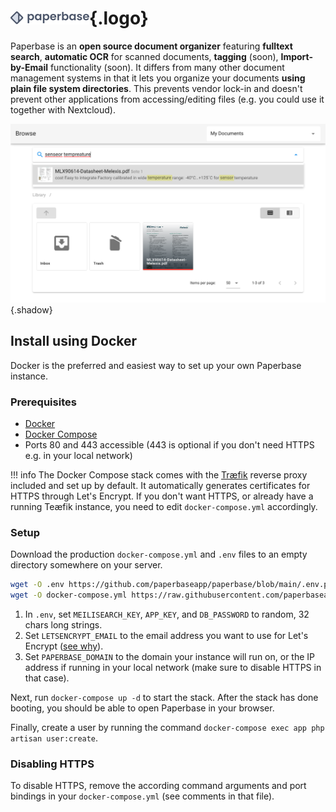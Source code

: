 # ![Paperbase logo](./assets/logo-text-dark.svg){.logo}

Paperbase is an **open source document organizer** featuring **fulltext search**, **automatic OCR** for
scanned documents, **tagging** (soon), **Import-by-Email** functionality (soon). It differs from many other document
management systems in that it lets you organize your documents **using plain file system directories**.
This prevents vendor lock-in and doesn't prevent other applications from accessing/editing files
(e.g. you could use it together with Nextcloud).

![Paperbase screenshot](./media/screenshot.png){.shadow}


## Install using Docker

Docker is the preferred and easiest way to set up your own Paperbase instance.


### Prerequisites

- [Docker](https://docs.docker.com/get-docker/)
- [Docker Compose](https://docs.docker.com/compose/install/)
- Ports 80 and 443 accessible (443 is optional if you don't need HTTPS e.g. in your local network)

!!! info
    The Docker Compose stack comes with the [Træfik](https://doc.traefik.io/traefik/) reverse proxy
    included and set up by default. It automatically generates certificates for HTTPS through
    Let's Encrypt. If you don't want HTTPS, or already have a running Teæfik instance, you need
    to edit `docker-compose.yml` accordingly.


### Setup

Download the production `docker-compose.yml` and `.env` files to an empty directory somewhere
on your server.

```sh
wget -O .env https://github.com/paperbaseapp/paperbase/blob/main/.env.prod.example
wget -O docker-compose.yml https://raw.githubusercontent.com/paperbaseapp/paperbase/main/docker-compose.prod.yml
```

1. In `.env`, set `MEILISEARCH_KEY`, `APP_KEY`, and `DB_PASSWORD` to random, 32 chars long strings.
2. Set `LETSENCRYPT_EMAIL` to the email address you want to use for Let's Encrypt
([see why](https://letsencrypt.org/docs/expiration-emails/)).
3. Set `PAPERBASE_DOMAIN` to the domain your instance will run on,
   or the IP address if running in your local network (make sure to disable HTTPS in that case).

Next, run `docker-compose up -d` to start the stack. After the stack has done booting, you should
be able to open Paperbase in your browser.

Finally, create a user by running the command `docker-compose exec app php artisan user:create`.


### Disabling HTTPS

To disable HTTPS, remove the according command arguments and port bindings in your
`docker-compose.yml` (see comments in that file).
